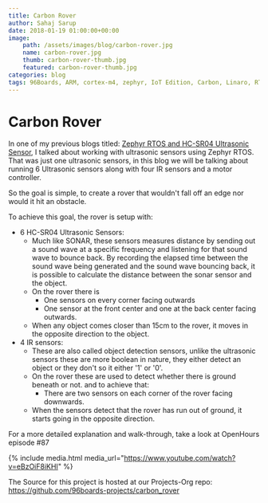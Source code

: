 ```yaml
---
title: Carbon Rover
author: Sahaj Sarup
date: 2018-01-19 01:00:00+00:00
image:
    path: /assets/images/blog/carbon-rover.jpg
    name: carbon-rover.jpg
    thumb: carbon-rover-thumb.jpg
    featured: carbon-rover-thumb.jpg
categories: blog
tags: 96Boards, ARM, cortex-m4, zephyr, IoT Edition, Carbon, Linaro, RTOS, ultrasonic
---
```


# Carbon Rover

In one of my previous blogs titled: [Zephyr RTOS and HC-SR04 Ultrasonic Sensor](/blog/zephyr-hcsr04/), I talked about working with ultrasonic sensors using Zephyr RTOS. That was just one ultrasonic sensors, in this blog we will be talking about running 6 Ultrasonic sensors along with four IR sensors and a motor controller.

So the goal is simple, to create a rover that wouldn't fall off an edge nor would it hit an obstacle.

To achieve this goal, the rover is setup with:

- 6 HC-SR04 Ultrasonic Sensors:
  - Much like SONAR, these sensors measures distance by sending out a sound wave at a specific frequency and listening for that sound wave to bounce back. By recording the elapsed time between the sound wave being generated and the sound wave bouncing back, it is possible to calculate the distance between the sonar sensor and the object.
  - On the rover there is
    - One sensors on every corner facing outwards
    - One sensor at the front center and one at the back center facing outwards.
  - When any object comes closer than 15cm to the rover, it moves in the opposite direction to the object.
- 4 IR sensors:
  - These are also called object detection sensors, unlike the ultrasonic sensors these are more boolean in nature, they either detect an object or they don't so it either '1' or '0'.
  - On the rover these are used to detect whether there is ground beneath or not. and to achieve that:
    - There are two sensors on each corner of the rover facing downwards.
  - When the sensors detect that the rover has run out of ground, it starts going in the opposite direction.

For a more detailed explanation and walk-through, take a look at OpenHours episode #87

{% include media.html media_url="https://www.youtube.com/watch?v=eBzOiF8iKHI" %}

The Source for this project is hosted at our Projects-Org repo: https://github.com/96boards-projects/carbon_rover
